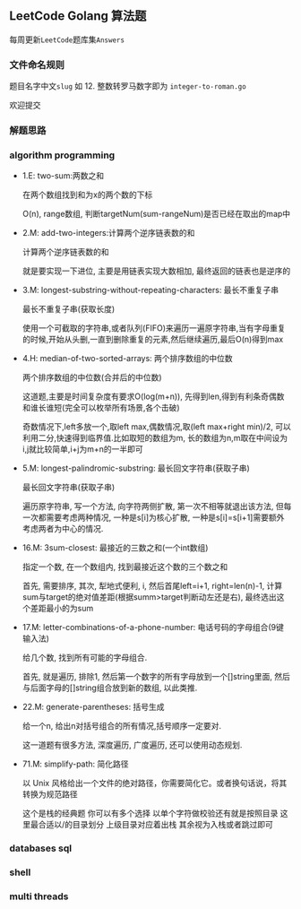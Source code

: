 ## LeetCode Golang 算法题

每周更新`LeetCode`题库集`Answers`

### 文件命名规则

题目名字中文`slug` 如 12. 整数转罗马数字即为 `integer-to-roman.go`

欢迎提交

### 解题思路
### algorithm programming
- 1.E: two-sum:两数之和

    在两个数组找到和为x的两个数的下标

    O(n), range数组, 判断targetNum(sum-rangeNum)是否已经在取出的map中
- 2.M: add-two-integers:计算两个逆序链表数的和
  
   计算两个逆序链表数的和
   
   就是要实现一下进位, 主要是用链表实现大数相加, 最终返回的链表也是逆序的
-  3.M: longest-substring-without-repeating-characters: 最长不重复子串
   
    最长不重复子串(获取长度)
    
    使用一个可截取的字符串,或者队列(FIFO)来遍历一遍原字符串,当有字母重复的时候,开始从头删,一直到删除重复的元素,然后继续遍历,最后O(n)得到max
- 4.H: median-of-two-sorted-arrays: 两个排序数组的中位数

    两个排序数组的中位数(合并后的中位数)
    
    这道题,主要是时间复杂度有要求O(log(m+n)), 先得到len,得到有利条奇偶数和谁长谁短(完全可以枚举所有场景,各个击破)
    
    奇数情况下,left多放一个,取left max,偶数情况,取(left max+right min)/2, 可以利用二分,快速得到临界值.比如取短的数组为m, 长的数组为n,m取在中间设为i,j就比较简单,i+j为m+n的一半即可
- 5.M: longest-palindromic-substring:  最长回文字符串(获取子串)

    最长回文字符串(获取子串)
    
    遍历原字符串, 写一个方法, 向字符两侧扩散, 第一次不相等就退出该方法, 但每一次都需要考虑两种情况, 一种是s[i]为核心扩散, 一种是s[i]=s[i+1]需要额外考虑两者为中心的情况.
- 16.M: 3sum-closest: 最接近的三数之和(一个int数组)

    指定一个数, 在一个数组内, 找到最接近这个数的三个数之和
    
    首先, 需要排序, 其次, 犁地式便利, i, 然后首尾left=i+1, right=len(n)-1, 计算sum与target的绝对值差距(根据summ>target判断动左还是右), 最终选出这个差距最小的为sum

- 17.M: letter-combinations-of-a-phone-number: 电话号码的字母组合(9键输入法)

    给几个数, 找到所有可能的字母组合.
    
    首先, 就是遍历, 排除1, 然后第一个数字的所有字母放到一个[]string里面, 然后与后面字母的[]string组合放到新的数组, 以此类推.
    
- 22.M: generate-parentheses: 括号生成

    给一个n, 给出n对括号组合的所有情况,括号顺序一定要对.
    
    这一道题有很多方法, 深度遍历, 广度遍历, 还可以使用动态规划.
    
- 71.M: simplify-path: 简化路径

    以 Unix 风格给出一个文件的绝对路径，你需要简化它。或者换句话说，将其转换为规范路径
    
    这个是栈的经典题 你可以有多个选择 以单个字符做校验还有就是按照目录 这里最合适以/的目录划分 上级目录对应着出栈 其余视为入栈或者跳过即可
    
### databases sql
### shell
### multi threads